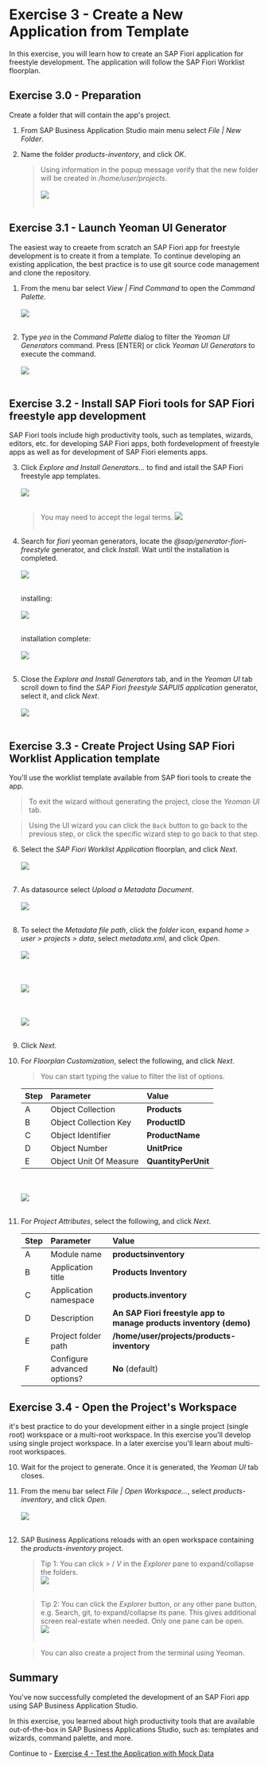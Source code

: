 # Exercise 3 - Create a New Application from Template

In this exercise, you will learn how to create an SAP Fiori application for freestyle development. The application will follow the SAP Fiori Worklist floorplan.

## Exercise 3.0 - Preparation

Create a folder that will contain the app's project.

1. From SAP Business Application Studio main menu select *File | New Folder*.

2. Name the folder *products-inventory*, and click *OK*.
    >Using information in the popup message verify that the new folder will be created in */home/user/projects*.
    <br><br>![](images/2020-10_BAS_App_Project_Folder_.jpg)<br><br>

## Exercise 3.1 - Launch Yeoman UI Generator

The easiest way to creaete from scratch an SAP Fiori app for freestyle development is to create it from a template. To continue developing an existing application, the best practice is to use git source code management and clone the repository.

1. From the menu bar select *View | Find Command* to open the *Command Palette*.
    <br><br>![](images/2020-10_BAS_Command_Palette_Open_.jpg)<br><br>

2. Type *yeo* in the *Command Palette* dialog to filter the *Yeoman UI Generators* command. Press [ENTER] or click *Yeoman UI Generators* to execute the command.
    <br><br>![](images/2020-10_BAS_Command_Palette_Yeo_.jpg)<br><br>

## Exercise 3.2 - Install SAP Fiori tools for SAP Fiori freestyle app development

SAP Fiori tools include high productivity tools, such as templates, wizards, editors, etc. for developing SAP Fiori apps, both fordevelopment of freestyle apps as well as for development of SAP Fiori elements apps.

3. Click *Explore and Install Generators...* to find and istall the SAP Fiori freestyle app templates. 
    <br><br>![](images/2020-10_BAS_Install_UI_Generators-1_.jpg)<br><br>
    >You may need to accept the legal terms.
    >![](images/2020-10_BAS_Yeoman_Generators_Lagal_Terms_.jpg)<br><br>
    
4. Search for *fiori* yeoman generators, locate the *@sap/generator-fiori-freestyle* generator, and click *Install*. Wait until the installation is completed.
    <br><br>![](images/2020-10_BAS_Install_UI_Generators-2_.jpg)<br><br>

    installing:
    <br><br>![](images/2020-10_BAS_Install_UI_Generators-3_.jpg)<br><br>

    installation complete:
    <br><br>![](images/2020-10_BAS_Install_UI_Generators-4_.jpg)<br><br>

5. Close the *Explore and Install Generators* tab, and in the *Yeoman UI* tab scroll down to find the *SAP Fiori freestyle SAPUI5 application* generator, select it, and click *Next*.
    <br><br>![](images/2020-10_BAS_Select_Generator_.jpg)<br><br>

## Exercise 3.3 - Create Project Using SAP Fiori Worklist Application template

You'll use the worklist template available from SAP fiori tools to create the app.
   >To exit the wizard without generating the project, close the *Yeoman UI* tab.

   >Using the UI wizard you can click the `Back` button to go back to the previous step, or click the specific wizard step to go back to that step.

6. Select the *SAP Fiori Worklist Application* floorplan, and click *Next*.
    <br><br>![](images/2020-10_BAS_Template_Selection_.jpg)<br><br>

7. As datasource select *Upload a Metadata Document*.
    <br><br>![](images/2020-10_BAS_Datasource_and_Metadata_File_Path-1_.jpg)<br><br>

8. To select the *Metadata file path*, click the *folder* icon, expand *home > user > projects > data*, select *metadata.xml*, and click *Open*.
    <br><br>![](images/2020-10_BAS_Datasource_and_Metadata_File_Path-2_.jpg)<br><br>
    <br><br>![](images/2020-10_BAS_Datasource_and_Metadata_File_Path-3_.jpg)<br><br>
    <br><br>![](images/2020-10_BAS_Datasource_and_Metadata_File_Path-4_.jpg)<br><br>

9. Click *Next*.

8. For *Floorplan Customization*, select the following, and click *Next*.
    >You can start typing the value to filter the list of options.

    | Step | Parameter | Value |
    |:-----|:----------|:------|
    | A | Object Collection | **Products** |
    | B | Object Collection Key | **ProductID** |
    | C | Object Identifier | **ProductName** |
    | D | Object Number | **UnitPrice** |
    | E | Object Unit Of Measure | **QuantityPerUnit** |

    <br><br>![](images/2020-10_BAS_Floorplan_Customization_.jpg)<br><br>

9. For *Project Attributes*, select the following, and click *Next*.

    | Step | Parameter | Value |
    |:-----|:----------|:------|
    | A | Module name | **productsinventory** |
    | B | Application title | **Products Inventory** |
    | C | Application namespace | **products.inventory** |
    | D | Description | **An SAP Fiori freestyle app to manage products inventory (demo)** |
    | E | Project folder path | **/home/user/projects/products-inventory** |
    | F | Configure advanced options?  | **No** (default) |

## Exercise 3.4 - Open the Project's Workspace
it's best practice to do your development either in a single project (single root) workspace or a multi-root workspace. In this exercise you'll develop using single project workspace. In a later exercise you'll learn about multi-root workspaces.

10. Wait for the project to generate. Once it is generated, the *Yeoman UI* tab closes.

11. From the menu bar select *File | Open Workspace...*, select *products-inventory*, and click *Open*.
    <br><br>![](images/2020-10_BAS_Project_Workspace_Open_.jpg)<br><br>

11. SAP Business Applications reloads with an open workspace containing the *products-inventory* project. 
    >Tip 1: You can click *>* / *V* in the *Explorer* pane to expand/collapse the folders.
    ><br>![](images/2020-10_BAS_Workspace_Open_.jpg)<br><br>

    >Tip 2: You can click the *Explorer* button, or any other pane button, e.g. Search, git, to expand/collapse its pane. This gives additional screen real-estate when needed. Only one pane can be open.
    ><br>![](images/2020-10_BAS_Pane_Closed_.jpg)<br><br>

    >You can also create a project from the terminal using Yeoman.

## Summary

You've now successfully completed the development of an SAP Fiori app using SAP Business Application Studio.

In this exercise, you learned about high productivity tools that are available out-of-the-box in SAP Business Applications Studio, such as: templates and wizards, command palette, and more.

Continue to - [Exercise 4 - Test the Application with Mock Data ](../ex4/README.md)
